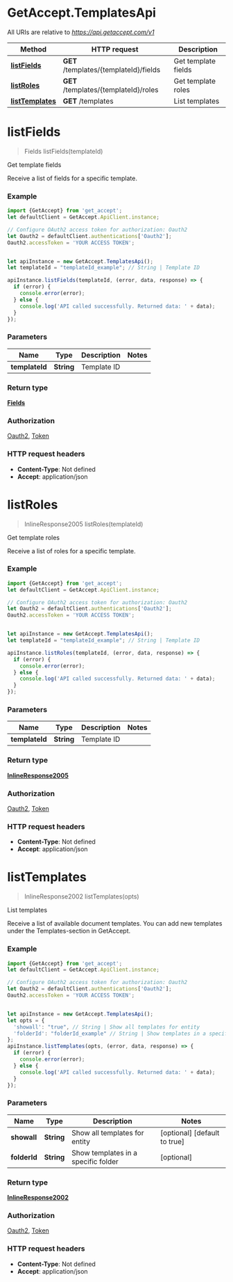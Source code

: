 # GetAccept.TemplatesApi

All URIs are relative to *https://api.getaccept.com/v1*

Method | HTTP request | Description
------------- | ------------- | -------------
[**listFields**](TemplatesApi.md#listFields) | **GET** /templates/{templateId}/fields | Get template fields
[**listRoles**](TemplatesApi.md#listRoles) | **GET** /templates/{templateId}/roles | Get template roles
[**listTemplates**](TemplatesApi.md#listTemplates) | **GET** /templates | List templates

<a name="listFields"></a>
# **listFields**
> Fields listFields(templateId)

Get template fields

Receive a list of fields for a specific template.

### Example
```javascript
import {GetAccept} from 'get_accept';
let defaultClient = GetAccept.ApiClient.instance;

// Configure OAuth2 access token for authorization: Oauth2
let Oauth2 = defaultClient.authentications['Oauth2'];
Oauth2.accessToken = 'YOUR ACCESS TOKEN';


let apiInstance = new GetAccept.TemplatesApi();
let templateId = "templateId_example"; // String | Template ID

apiInstance.listFields(templateId, (error, data, response) => {
  if (error) {
    console.error(error);
  } else {
    console.log('API called successfully. Returned data: ' + data);
  }
});
```

### Parameters

Name | Type | Description  | Notes
------------- | ------------- | ------------- | -------------
 **templateId** | **String**| Template ID | 

### Return type

[**Fields**](Fields.md)

### Authorization

[Oauth2](../README.md#Oauth2), [Token](../README.md#Token)

### HTTP request headers

 - **Content-Type**: Not defined
 - **Accept**: application/json

<a name="listRoles"></a>
# **listRoles**
> InlineResponse2005 listRoles(templateId)

Get template roles

Receive a list of roles for a specific template.

### Example
```javascript
import {GetAccept} from 'get_accept';
let defaultClient = GetAccept.ApiClient.instance;

// Configure OAuth2 access token for authorization: Oauth2
let Oauth2 = defaultClient.authentications['Oauth2'];
Oauth2.accessToken = 'YOUR ACCESS TOKEN';


let apiInstance = new GetAccept.TemplatesApi();
let templateId = "templateId_example"; // String | Template ID

apiInstance.listRoles(templateId, (error, data, response) => {
  if (error) {
    console.error(error);
  } else {
    console.log('API called successfully. Returned data: ' + data);
  }
});
```

### Parameters

Name | Type | Description  | Notes
------------- | ------------- | ------------- | -------------
 **templateId** | **String**| Template ID | 

### Return type

[**InlineResponse2005**](InlineResponse2005.md)

### Authorization

[Oauth2](../README.md#Oauth2), [Token](../README.md#Token)

### HTTP request headers

 - **Content-Type**: Not defined
 - **Accept**: application/json

<a name="listTemplates"></a>
# **listTemplates**
> InlineResponse2002 listTemplates(opts)

List templates

Receive a list of available document templates. You can add new templates under the Templates-section in GetAccept.

### Example
```javascript
import {GetAccept} from 'get_accept';
let defaultClient = GetAccept.ApiClient.instance;

// Configure OAuth2 access token for authorization: Oauth2
let Oauth2 = defaultClient.authentications['Oauth2'];
Oauth2.accessToken = 'YOUR ACCESS TOKEN';


let apiInstance = new GetAccept.TemplatesApi();
let opts = { 
  'showall': "true", // String | Show all templates for entity
  'folderId': "folderId_example" // String | Show templates in a specific folder
};
apiInstance.listTemplates(opts, (error, data, response) => {
  if (error) {
    console.error(error);
  } else {
    console.log('API called successfully. Returned data: ' + data);
  }
});
```

### Parameters

Name | Type | Description  | Notes
------------- | ------------- | ------------- | -------------
 **showall** | **String**| Show all templates for entity | [optional] [default to true]
 **folderId** | **String**| Show templates in a specific folder | [optional] 

### Return type

[**InlineResponse2002**](InlineResponse2002.md)

### Authorization

[Oauth2](../README.md#Oauth2), [Token](../README.md#Token)

### HTTP request headers

 - **Content-Type**: Not defined
 - **Accept**: application/json

